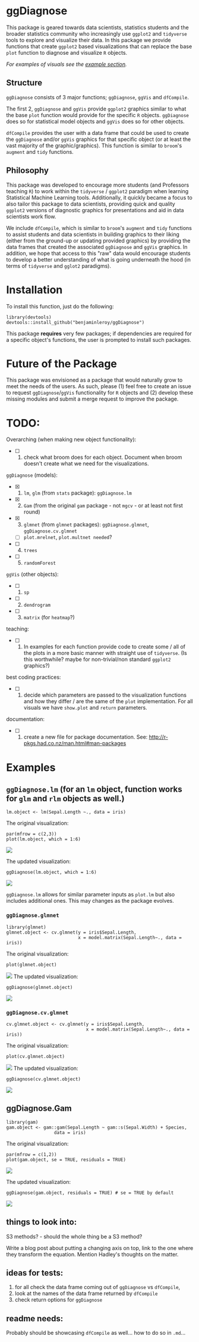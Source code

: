 # ggDiagnose

This package is geared towards data scientists, statistics students and the broader statistics community who increasingly use `ggplot2` and `tidyverse` tools to explore and visualize their data. In this package we provide functions that create `ggplot2` based visualizations that can replace the base `plot` function to diagnose and visualize `R` objects.

*For examples of visuals see the [example section](#examples).*

## Structure

`ggDiagnose` consists of 3 major functions; `ggDiagnose`, `ggVis` and `dfCompile`.

The first 2, `ggDiagnose` and `ggVis` provide `ggplot2` graphics similar to what the base `plot` function would provide for the specific `R` objects. `ggDiagnose` does so for statistical model objects and `ggVis` does so for other objects.

`dfCompile` provides the user with a data frame that could be used to create the `ggDiagnose` and/or `ggVis` graphics for that specific object (or at least the vast majority of the graphic/graphics). This function is similar to `broom`'s `augment` and `tidy` functions.

## Philosophy

This package was developed to encourage more students (and Professors teaching `R`) to work within the `tidyverse` / `ggplot2` paradigm when learning Statistical Machine Learning tools. Additionally, it quickly became a focus to also tailor this package to data scientists, providing quick and quality `ggplot2` versions of diagnostic graphics for presentations and aid in data scientists work flow.

We include `dfCompile`, which is similar to `broom`'s `augment` and `tidy` functions to assist students and data scientists in building graphics to their liking (either from the ground-up or updating provided graphics) by providing the data frames that created the associated `ggDiagnose` and `ggVis` graphics. In addition, we hope that access to this "raw" data would encourage students to develop a better understanding of what is going underneath the hood (in terms of `tidyverse` and `gglot2` paradigms).

# Installation

To install this function, just do the following:

```{r}
library(devtools)
devtools::install_github("benjaminleroy/ggDiagnose")
```

This package **requires** very few packages; if dependencies are required for a specific object's functions, the user is prompted to install such packages.

# Future of the Package

This package was envisioned as a package that would naturally grow to meet the needs of the users. As such, please (1) feel free to create an issue to request `ggDiagnose`/`ggVis` functionality for `R` objects and (2) develop these missing modules and submit a merge request to improve the package.


# TODO:

Overarching (when making new object functionality):

- [ ] 1. check what broom does for each object. Document when broom doesn't create what we need for the visualizations.

`ggDiagnose` (models):

- [x] 1. `lm`, `glm` (from `stats` package): `ggDiagnose.lm`
- [x] 2. `Gam` (from the original `gam` package - not `mgcv` - or at least not first round) 
- [x] 3. `glmnet` (from `glmnet` packages): `ggDiagnose.glmnet`, `ggDiagnose.cv.glmnet`
    - [ ] `plot.mrelnet`, `plot.multnet needed`?
- [ ] 4. `trees`
- [ ] 5. `randomForest`

`ggVis` (other objects):

- [ ] 1. `sp`
- [ ] 2. `dendrogram`
- [ ] 3. `matrix` (for `heatmap`?)


teaching:

- [ ] 1. In examples for each function provide code to create some / all of the plots in a more basic manner with straight use of `tidyverse`. (Is this worthwhile? maybe for non-trivial/non standard `ggplot2` graphics?)

best coding practices:

- [ ] 1. decide which parameters are passed to the visualization functions and how they differ / are the same of the `plot` implementation. For all visuals we have `show.plot` and `return` parameters.

 documentation:

- [ ] 1. create a new file for package documentation. See: http://r-pkgs.had.co.nz/man.html#man-packages

# Examples

## `ggDiagnose.lm` (for an `lm` object, function works for `glm` and `rlm` objects as well.)

```{r}
lm.object <- lm(Sepal.Length ~., data = iris)
```


The original visualization:

```{r}
par(mfrow = c(2,3))
plot(lm.object, which = 1:6)
```

![](images/base_lm.jpeg)

The updated visualization:

```{r}
ggDiagnose(lm.object, which = 1:6)
```
![](images/ggDiagnose_lm.jpeg)

`ggDiagnose.lm` allows for similar parameter inputs as `plot.lm` but also includes additional ones. This may changes as the package evolves. 

### `ggDiagnose.glmnet`

```{r}
library(glmnet)
glmnet.object <- cv.glmnet(y = iris$Sepal.Length, 
                           x = model.matrix(Sepal.Length~., data = iris))
```

The original visualization:

```{r}
plot(glmnet.object)
```

![](images/base_glmnet.jpeg)
The updated visualization:

```{r}
ggDiagnose(glmnet.object)
```

![](images/ggDiagnose_glmnet.jpeg)

### `ggDiagnose.cv.glmnet`

```{r}
cv.glmnet.object <- cv.glmnet(y = iris$Sepal.Length, 
                              x = model.matrix(Sepal.Length~., data = iris))
```

The original visualization:

```{r}
plot(cv.glmnet.object)
```

![](images/base_cv_glmnet.jpeg)
The updated visualization:

```{r}
ggDiagnose(cv.glmnet.object)
```

![](images/ggDiagnose_cv_glmnet.jpeg)

## ggDiagnose.Gam

```{r}
library(gam)
gam.object <- gam::gam(Sepal.Length ~ gam::s(Sepal.Width) + Species,
                  data = iris)
```

The original visualization:

```{r}
par(mfrow = c(1,2))
plot(gam.object, se = TRUE, residuals = TRUE)
```

![](images/base_Gam.jpeg)

The updated visualization:


```{r}
ggDiagnose(gam.object, residuals = TRUE) # se = TRUE by default

```

![](images/ggDiagnose_Gam.jpeg)

## things to look into:

S3 methods? - should the whole thing be a S3 method?

Write a blog post about putting a changing axis on top, link to the one where they transform the equation. Mention Hadley's thoughts on the matter.

## ideas for tests:

1. for all check the data frame coming out of `ggDiagnose` vs `dfCompile`, 
2. look at the names of the data frame returned by `dfCompile`
3. check return options for `ggDiagnose`



## readme needs:

Probably should be showcasing `dfCompile` as well... how to do so in `.md`...
